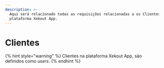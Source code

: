 ```yaml
---
description: >-
  Aqui será relacionado todas as requisições relacionadas a os Clientes na
  plataforma Xekout App.
---
```


# Clientes

{% hint style="warning" %}
Clientes na plataforma Xekout App, são definidos como _users_.
{% endhint %}

